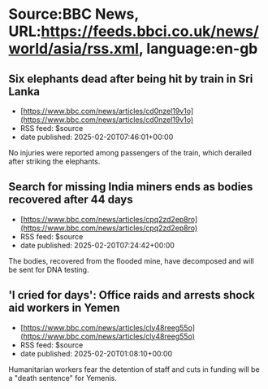 # Source:BBC News, URL:https://feeds.bbci.co.uk/news/world/asia/rss.xml, language:en-gb

## Six elephants dead after being hit by train in Sri Lanka
 - [https://www.bbc.com/news/articles/cd0nzel19v1o](https://www.bbc.com/news/articles/cd0nzel19v1o)
 - RSS feed: $source
 - date published: 2025-02-20T07:46:01+00:00

No injuries were reported among passengers of the train, which derailed after striking the elephants.

## Search for missing India miners ends as bodies recovered after 44 days
 - [https://www.bbc.com/news/articles/cpq2zd2ep8ro](https://www.bbc.com/news/articles/cpq2zd2ep8ro)
 - RSS feed: $source
 - date published: 2025-02-20T07:24:42+00:00

The bodies, recovered from the flooded mine, have decomposed and will be sent for DNA testing.

## 'I cried for days': Office raids and arrests shock aid workers in Yemen
 - [https://www.bbc.com/news/articles/cly48reeg55o](https://www.bbc.com/news/articles/cly48reeg55o)
 - RSS feed: $source
 - date published: 2025-02-20T01:08:10+00:00

Humanitarian workers fear the detention of staff and cuts in funding will be a "death sentence" for Yemenis.

